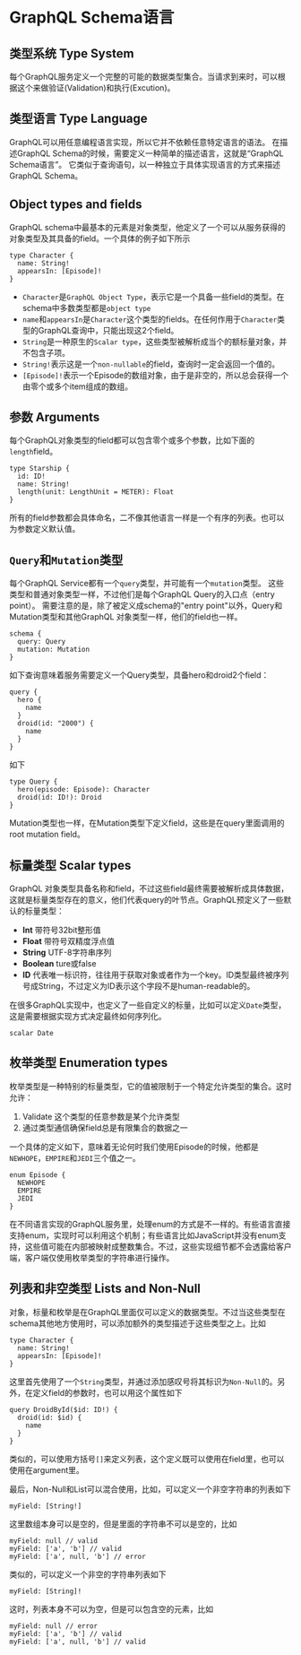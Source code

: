 # GraphQL Schema语言


## 类型系统 Type System

每个GraphQL服务定义一个完整的可能的数据类型集合。当请求到来时，可以根据这个来做验证(Validation)和执行(Excution)。


## 类型语言 Type Language

GraphQL可以用任意编程语言实现，所以它并不依赖任意特定语言的语法。
在描述GraphQL Schema的时候，需要定义一种简单的描述语言，这就是“GraphQL Schema语言”。
它类似于查询语句，以一种独立于具体实现语言的方式来描述GraphQL Schema。

## Object types and fields
 GraphQL schema中最基本的元素是对象类型，他定义了一个可以从服务获得的对象类型及其具备的field。一个具体的例子如下所示

```
type Character {
  name: String!
  appearsIn: [Episode]!
}
```

* `Character`是`GraphQL Object Type`，表示它是一个具备一些field的类型。在schema中多数类型都是`object type`
* `name`和`appearsIn`是`Character`这个类型的fields。在任何作用于`Character`类型的GraphQL查询中，只能出现这2个field。
* `String`是一种原生的`Scalar type`，这些类型被解析成当个的额标量对象，并不包含子项。
* `String!`表示这是一个`non-nullable`的field，查询时一定会返回一个值的。
* `[Episode]!`表示一个Episode的数组对象，由于是非空的，所以总会获得一个由零个或多个item组成的数组。


## 参数 Arguments

每个GraphQL对象类型的field都可以包含零个或多个参数，比如下面的`length`field。

```
type Starship {
  id: ID!
  name: String!
  length(unit: LengthUnit = METER): Float
}
```

所有的field参数都会具体命名，二不像其他语言一样是一个有序的列表。也可以为参数定义默认值。

## `Query`和`Mutation`类型

每个GraphQL Service都有一个`query`类型，并可能有一个`mutation`类型。
这些类型和普通对象类型一样，不过他们是每个GraphQL Query的入口点（entry point）。
需要注意的是，除了被定义成schema的"entry point"以外，Query和Mutation类型和其他GraphQL 对象类型一样，他们的field也一样。

```
schema {
  query: Query
  mutation: Mutation
}
```

如下查询意味着服务需要定义一个Query类型，具备hero和droid2个field：

```
query {
  hero {
    name
  }
  droid(id: "2000") {
    name
  }
}
```

如下
```
type Query {
  hero(episode: Episode): Character
  droid(id: ID!): Droid
}
```

Mutation类型也一样，在Mutation类型下定义field，这些是在query里面调用的root mutation field。

## 标量类型 Scalar types

GraphQL 对象类型具备名称和field，不过这些field最终需要被解析成具体数据，这就是标量类型存在的意义，他们代表query的叶节点。GraphQL预定义了一些默认的标量类型：

* **Int** 带符号32bit整形值
* **Float** 带符号双精度浮点值
* **String** UTF-8字符串序列
* **Boolean** ture或false
* **ID** 代表唯一标识符，往往用于获取对象或者作为一个key。ID类型最终被序列号成String，不过定义为ID表示这个字段不是human-readable的。

在很多GraphQL实现中，也定义了一些自定义的标量，比如可以定义`Date`类型，这是需要根据实现方式决定最终如何序列化。

```
scalar Date
```

## 枚举类型 Enumeration types

枚举类型是一种特别的标量类型，它的值被限制于一个特定允许类型的集合。这时允许：

1. Validate 这个类型的任意参数是某个允许类型
2. 通过类型通信确保field总是有限集合的数据之一

一个具体的定义如下，意味着无论何时我们使用Episode的时候，他都是`NEWHOPE`，`EMPIRE`和`JEDI`三个值之一。
```
enum Episode {
  NEWHOPE
  EMPIRE
  JEDI
}
```

在不同语言实现的GraphQL服务里，处理enum的方式是不一样的。有些语言直接支持enum，实现时可以利用这个机制；有些语言比如JavaScript并没有enum支持，这些值可能在内部被映射成整数集合。不过，这些实现细节都不会透露给客户端，客户端仅使用枚举类型的字符串进行操作。

## 列表和非空类型 Lists and Non-Null

对象，标量和枚举是在GraphQL里面仅可以定义的数据类型。不过当这些类型在schema其他地方使用时，可以添加额外的类型描述于这些类型之上。比如

```
type Character {
  name: String!
  appearsIn: [Episode]!
}
```

这里首先使用了一个`String`类型，并通过添加感叹号将其标识为`Non-Null`的。另外，在定义field的参数时，也可以用这个属性如下

```
query DroidById($id: ID!) {
  droid(id: $id) {
    name
  }
}
```

类似的，可以使用方括号`[]`来定义列表，这个定义既可以使用在field里，也可以使用在argument里。

最后，Non-Null和List可以混合使用，比如，可以定义一个非空字符串的列表如下

```
myField: [String!]
```

这里数组本身可以是空的，但是里面的字符串不可以是空的，比如

```
myField: null // valid
myField: ['a', 'b'] // valid
myField: ['a', null, 'b'] // error
```

类似的，可以定义一个非空的字符串列表如下

```
myField: [String]!
```

这时，列表本身不可以为空，但是可以包含空的元素，比如

```
myField: null // error
myField: ['a', 'b'] // valid
myField: ['a', null, 'b'] // valid
```